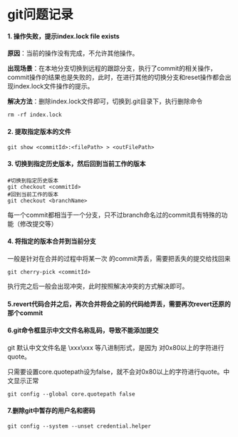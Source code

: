 # git问题记录

#### 1. 操作失败，提示index.lock  file exists

**原因**：当前的操作没有完成，不允许其他操作。

**出现场景**：在本地分支切换到远程的跟踪分支，执行了commit的相关操作，commit操作的结果也是失败的，此时，在进行其他的切换分支和reset操作都会出现index.lock文件操作的提示。

**解决方法**：删除index.lock文件即可，切换到.git目录下，执行删除命令

```shell
rm -rf index.lock
```



#### 2. 提取指定版本的文件

```shell
git show <commitId>:<filePath> > <outFilePath>
```



#### 3.  切换到指定历史版本，然后回到当前工作的版本

```shell
#切换到指定历史版本
git checkout <commitId>
#回到当前工作的版本
git checkout <branchName>
```

每一个commit都相当于一个分支，只不过branch命名过的commit具有特殊的功能（修改提交等）



#### 4. 将指定的版本合并到当前分支

一般是针对在合并的过程中将某一次 的commit弄丢，需要把丢失的提交给找回来

```shell
git cherry-pick <commitId>
```

执行完之后一般会出现冲突，此时按照解决冲突的方式解决即可。

#### 5.revert代码合并之后，再次合并将会之前的代码给弄丢，需要再次revert还原的那个commit

#### 6.git命令框显示中文文件名称乱码，导致不能添加提交

git 默认中文文件名是 \xxx\xxx 等八进制形式，是因为 对0x80以上的字符进行quote。

只需要设置core.quotepath设为false，就不会对0x80以上的字符进行quote。中文显示正常

```shell
git config --global core.quotepath false
```

#### 7.删除git中暂存的用户名和密码

```shell
git config --system --unset credential.helper
```

